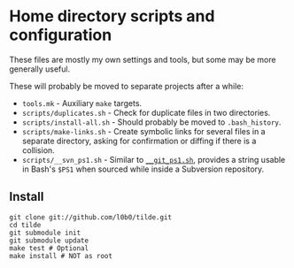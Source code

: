 Home directory scripts and configuration
========================================

These files are mostly my own settings and tools, but some may be more generally useful.

These will probably be moved to separate projects after a while:

* `tools.mk` - Auxiliary `make` targets.
* `scripts/duplicates.sh` - Check for duplicate files in two directories.
* `scripts/install-all.sh` - Should probably be moved to `.bash_history`.
* `scripts/make-links.sh` - Create symbolic links for several files in a separate directory, asking for confirmation or diffing if there is a collision.
* `scripts/__svn_ps1.sh` - Similar to [`__git_ps1.sh`](), provides a string usable in Bash's `$PS1` when sourced while inside a Subversion repository.

Install
-------

    git clone git://github.com/l0b0/tilde.git
    cd tilde
    git submodule init
    git submodule update
    make test # Optional
    make install # NOT as root
